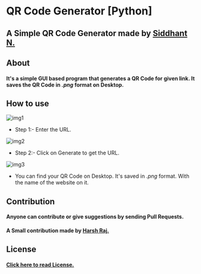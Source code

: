 # QR Code Generator [Python]

## A Simple QR Code Generator made by [Siddhant N.](https://github.com/yatocodes)

## About 
#### It's a simple GUI based program that generates a QR Code for given link. It saves the QR Code in <i>.png</i> format on Desktop.


## How to use

![img1](https://imgur.com/octUiZk.png)

- Step 1:- Enter the URL.

![img2](https://imgur.com/wbBA7Wc.png)

- Step 2:- Click on Generate to get the URL.

![img3](https://imgur.com/LdzqIXU.png)

- You can find your QR Code on Desktop. It's saved in <i>.png</i> format. With the name of the website on it.

## Contribution

#### Anyone can contribute or give suggestions by sending Pull Requests.

#### A Small contribution made by [Harsh Raj.](https://github.com/DeadProgrammer0)

## License

#### [Click here to read License.](https://github.com/yatocodes/python-qr-code/blob/master/LICENSE)


